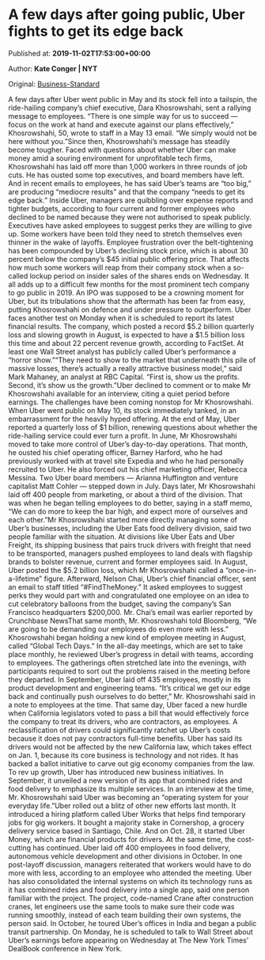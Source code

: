 
# A few days after going public, Uber fights to get its edge back

Published at: **2019-11-02T17:53:00+00:00**

Author: **Kate Conger | NYT**

Original: [Business-Standard](https://www.business-standard.com/article/international/a-few-days-after-going-public-uber-fights-to-get-its-edge-back-119110201084_1.html)

A few days after Uber went public in May and its stock fell into a tailspin, the ride-hailing company’s chief executive, Dara Khosrowshahi, sent a rallying message to employees.
“There is one simple way for us to succeed — focus on the work at hand and execute against our plans effectively,” Khosrowshahi, 50, wrote to staff in a May 13 email. “We simply would not be here without you.”Since then, Khosrowshahi’s message has steadily become tougher.
Faced with questions about whether Uber can make money amid a souring environment for unprofitable tech firms, Khosrowshahi has laid off more than 1,000 workers in three rounds of job cuts. He has ousted some top executives, and board members have left. And in recent emails to employees, he has said Uber’s teams are “too big,” are producing “mediocre results” and that the company “needs to get its edge back.”
Inside Uber, managers are quibbling over expense reports and tighter budgets, according to four current and former employees who declined to be named because they were not authorised to speak publicly. Executives have asked employees to suggest perks they are willing to give up. Some workers have been told they need to stretch themselves even thinner in the wake of layoffs.
Employee frustration over the belt-tightening has been compounded by Uber’s declining stock price, which is about 30 percent below the company’s $45 initial public offering price. That affects how much some workers will reap from their company stock when a so-called lockup period on insider sales of the shares ends on Wednesday.
It all adds up to a difficult few months for the most prominent tech company to go public in 2019. An IPO was supposed to be a crowning moment for Uber, but its tribulations show that the aftermath has been far from easy, putting Khosrowshahi on defence and under pressure to outperform.
Uber faces another test on Monday when it is scheduled to report its latest financial results. The company, which posted a record $5.2 billion quarterly loss and slowing growth in August, is expected to have a $1.5 billion loss this time and about 22 percent revenue growth, according to FactSet. At least one Wall Street analyst has publicly called Uber’s performance a “horror show.”“They need to show to the market that underneath this pile of massive losses, there’s actually a really attractive business model,” said Mark Mahaney, an analyst at RBC Capital.
“First is, show us the profits. Second, it’s show us the growth.”Uber declined to comment or to make Mr Khosrowshahi available for an interview, citing a quiet period before earnings.
The challenges have been coming nonstop for Mr Khosrowshahi. When Uber went public on May 10, its stock immediately tanked, in an embarrassment for the heavily hyped offering. At the end of May, Uber reported a quarterly loss of $1 billion, renewing questions about whether the ride-hailing service could ever turn a profit.
In June, Mr Khosrowshahi moved to take more control of Uber’s day-to-day operations. That month, he ousted his chief operating officer, Barney Harford, who he had previously worked with at travel site Expedia and who he had personally recruited to Uber. He also forced out his chief marketing officer, Rebecca Messina.
Two Uber board members — Arianna Huffington and venture capitalist Matt Cohler — stepped down in July. Days later, Mr Khosrowshahi laid off 400 people from marketing, or about a third of the division. That was when he began telling employees to do better, saying in a staff memo, “We can do more to keep the bar high, and expect more of ourselves and each other.”Mr Khosrowshahi started more directly managing some of Uber’s businesses, including the Uber Eats food delivery division, said two people familiar with the situation. At divisions like Uber Eats and Uber Freight, its shipping business that pairs truck drivers with freight that need to be transported, managers pushed employees to land deals with flagship brands to bolster revenue, current and former employees said.
In August, Uber posted the $5.2 billion loss, which Mr Khosrowshahi called a “once-in-a-lifetime” figure. Afterward, Nelson Chai, Uber’s chief financial officer, sent an email to staff titled “#FindTheMoney.” It asked employees to suggest perks they would part with and congratulated one employee on an idea to cut celebratory balloons from the budget, saving the company’s San Francisco headquarters $200,000. Mr. Chai’s email was earlier reported by Crunchbase NewsThat same month, Mr. Khosrowshahi told Bloomberg, “We are going to be demanding our employees do even more with less.”
Khosrowshahi began holding a new kind of employee meeting in August, called “Global Tech Days.” In the all-day meetings, which are set to take place monthly, he reviewed Uber’s progress in detail with teams, according to employees. The gatherings often stretched late into the evenings, with participants required to sort out the problems raised in the meeting before they departed.
In September, Uber laid off 435 employees, mostly in its product development and engineering teams. “It’s critical we get our edge back and continually push ourselves to do better,” Mr. Khosrowshahi said in a note to employees at the time.
That same day, Uber faced a new hurdle when California legislators voted to pass a bill that would effectively force the company to treat its drivers, who are contractors, as employees. A reclassification of drivers could significantly ratchet up Uber’s costs because it does not pay contractors full-time benefits.
Uber has said its drivers would not be affected by the new California law, which takes effect on Jan. 1, because its core business is technology and not rides. It has backed a ballot initiative to carve out gig economy companies from the law.
To rev up growth, Uber has introduced new business initiatives. In September, it unveiled a new version of its app that combined rides and food delivery to emphasize its multiple services. In an interview at the time, Mr. Khosrowshahi said Uber was becoming an “operating system for your everyday life.”Uber rolled out a blitz of other new efforts last month. It introduced a hiring platform called Uber Works that helps find temporary jobs for gig workers. It bought a majority stake in Cornershop, a grocery delivery service based in Santiago, Chile. And on Oct. 28, it started Uber Money, which are financial products for drivers.
At the same time, the cost-cutting has continued. Uber laid off 400 employees in food delivery, autonomous vehicle development and other divisions in October. In one post-layoff discussion, managers reiterated that workers would have to do more with less, according to an employee who attended the meeting.
Uber has also consolidated the internal systems on which its technology runs as it has combined rides and food delivery into a single app, said one person familiar with the project. The project, code-named Crane after construction cranes, let engineers use the same tools to make sure their code was running smoothly, instead of each team building their own systems, the person said.
In October, he toured Uber’s offices in India and began a public transit partnership.
On Monday, he is scheduled to talk to Wall Street about Uber’s earnings before appearing on Wednesday at The New York Times’ DealBook conference in New York.

